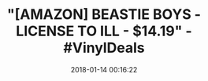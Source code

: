 ---
title: '"[AMAZON] BEASTIE BOYS - LICENSE TO ILL - $14.19" - #VinylDeals'
name: 'Licensed To Ill [LP][30th Anniversary Edition]'
date: '2018-01-14 00:16:22'
buy_now: >-
  https://www.amazon.com/Licensed-Ill-LP-30th-Anniversary/dp/B01I23QZ7I?SubscriptionId=AKIAIA5RBQIWQVTCUEUQ&tag=coldcutdeals-20&linkCode=xm2&camp=2025&creative=165953&creativeASIN=B01I23QZ7I
description_markdown: |+
  Licensed To Ill [LP][30th Anniversary Edition]

    - Beastie Boys - Licensed To Ill [LP][30th Anniversary Edition]

    - 1

    - "Rhymin & Stealin" 4:082

    - "The New Style" 4:36 3

    - "She's Crafty" 3:35 4

tweet_id_str: '952333532671696896'
price: ''
you_save: ''
asin: B01I23QZ7I
image: 'https://images-na.ssl-images-amazon.com/images/I/51HAP3J6NGL.jpg'

---